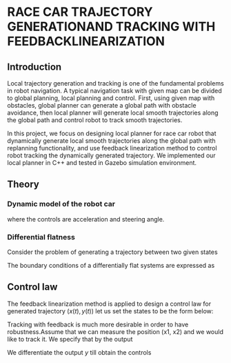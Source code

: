 # RACE CAR TRAJECTORY GENERATIONAND TRACKING WITH FEEDBACKLINEARIZATION

## Introduction
Local trajectory generation and tracking is one of the fundamental problems in robot navigation. A typical navigation task with given map can be divided to global planning, local planning and control. First, using given map with obstacles, global planner can generate a global path with obstacle avoidance, then local planner will generate local smooth trajectories along the global path and control robot to track smooth trajectories.

In this project, we focus on designing local planner for race car robot that dynamically generate local smooth trajectories along the global path with replanning functionality, and use feedback linearization method to control robot tracking the dynamically generated trajectory. We implemented our local planner in C++ and tested in Gazebo simulation environment. 
## Theory
### Dynamic model of the robot car

where the controls are acceleration and steering angle.
### Differential flatness
Consider the problem of generating a trajectory between two given states

The boundary conditions of a differentially flat systems are expressed as

## Control law
The feedback linearization method is applied to design a control law for
generated trajectory $(x(t), y(t))$ let us set the states to be the
form below:

Tracking with feedback is much more desirable in order to have
robustness.Assume that we can measure the position (x1, x2) and we would
like to track it. We specify that by the output

We differentiate the output $y$ till obtain the controls
